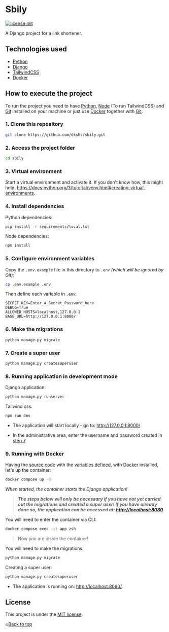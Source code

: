 # Sbily

[![license mit](https://img.shields.io/badge/licence-MIT-blue)](/LICENSE)

A Django project for a link shortener.

## Technologies used

- [Python](https://www.python.org/)
- [Django](https://www.djangoproject.com/)
- [TailwindCSS](https://tailwindcss.com/)
- [Docker](https://www.docker.com/)

## How to execute the project

To run the project you need to have [Python](https://www.python.org/), [Node](https://nodejs.org/) (To run TailwindCSS) and [Git](https://git-scm.com) installed on your machine or just use [Docker](#9-running-with-docker) together with [Git](https://git-scm.com).

### 1. Clone this repository

```bash
git clone https://github.com/dkshs/sbily.git
```

### 2. Access the project folder

```bash
cd sbily
```

### 3. Virtual environment

Start a virtual environment and activate it. If you don't know how, this might help: <https://docs.python.org/3/tutorial/venv.html#creating-virtual-environments>.

### 4. Install dependencies

Python dependencies:

```bash
pip install -r requirements/local.txt
```

Node dependencies:

```bash
npm install
```

### 5. Configure environment variables

Copy the `.env.example` file in this directory to `.env` _(which will be ignored by Git)_:

```bash
cp .env.example .env
```

Then define each variable in `.env`:

```env
SECRET_KEY=Enter_A_Secret_Password_here
DEBUG=True
ALLOWED_HOSTS=localhost,127.0.0.1
BASE_URL=http://127.0.0.1:8000/
```

### 6. Make the migrations

```bash
python manage.py migrate
```

### 7. Create a super user

```bash
python manage.py createsuperuser
```

### 8. Running application in development mode

Django application:

```bash
python manage.py runserver
```

Tailwind css:

```bash
npm run dev
```

- The application will start locally - go to: <http://127.0.0.1:8000/>

- In the administrative area, enter the username and password created in [step 7](#7-create-a-super-user).

### 9. Running with Docker

Having the [source code](#1-clone-this-repository) with the [variables defined](#5-configure-environment-variables), with [Docker](https://www.docker.com/) installed, let's up the container:

```bash
docker compose up -d
```

_When started, the container starts the Django application!_

> **_The steps below will only be necessary if you have not yet carried out the migrations and created a super user! If you have already done so, the application can be accessed at: <http://localhost:8080>_**

You will need to enter the container via CLI:

```bash
docker compose exec -it app zsh
```

> Now you are inside the container!

You will need to make the migrations:

```bash
python manage.py migrate
```

Creating a super user:

```bash
python manage.py createsuperuser
```

- The application is running on: <http://localhost:8080/>.

## License

This project is under the [MIT license](/LICENSE).

🔝[Back to top](#sbily)
